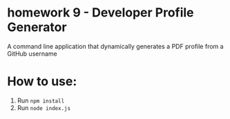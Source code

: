 # homework 9 - Developer Profile Generator
A command line application that dynamically generates a PDF profile from a GitHub username

# How to use:
1. Run `npm install`
2. Run `node index.js`
